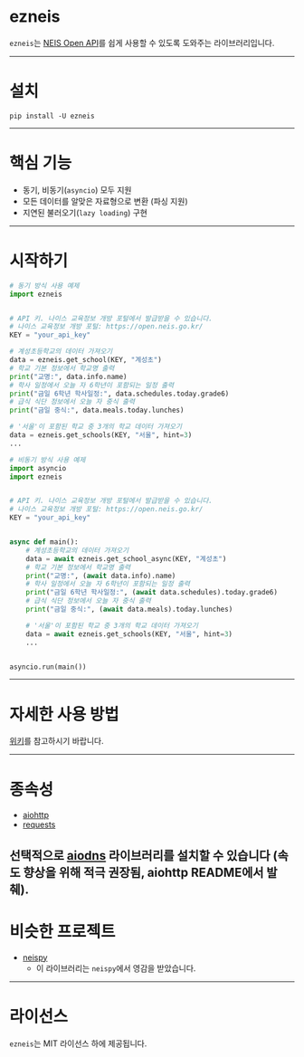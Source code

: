 # ezneis
`ezneis`는 [NEIS Open API](https://open.neis.go.kr/)를 쉽게 사용할 수 있도록 도와주는 라이브러리입니다.

---
# 설치
```shell
pip install -U ezneis
```
---
# 핵심 기능
- 동기, 비동기(`asyncio`) 모두 지원
- 모든 데이터를 알맞은 자료형으로 변환 (파싱 지원)
- 지연된 불러오기(`lazy loading`) 구현
---
# 시작하기
```python
# 동기 방식 사용 예제
import ezneis


# API 키. 나이스 교육정보 개방 포털에서 발급받을 수 있습니다.
# 나이스 교육정보 개방 포털: https://open.neis.go.kr/
KEY = "your_api_key"

# 계성초등학교의 데이터 가져오기
data = ezneis.get_school(KEY, "계성초")
# 학교 기본 정보에서 학교명 출력
print("교명:", data.info.name)
# 학사 일정에서 오늘 자 6학년이 포함되는 일정 출력
print("금일 6학년 학사일정:", data.schedules.today.grade6)
# 급식 식단 정보에서 오늘 자 중식 출력
print("금일 중식:", data.meals.today.lunches)

# '서울'이 포함된 학교 중 3개의 학교 데이터 가져오기
data = ezneis.get_schools(KEY, "서울", hint=3)
...
```
```python
# 비동기 방식 사용 예제
import asyncio
import ezneis


# API 키. 나이스 교육정보 개방 포털에서 발급받을 수 있습니다.
# 나이스 교육정보 개방 포털: https://open.neis.go.kr/
KEY = "your_api_key"


async def main():
    # 계성초등학교의 데이터 가져오기
    data = await ezneis.get_school_async(KEY, "계성초")
    # 학교 기본 정보에서 학교명 출력
    print("교명:", (await data.info).name)
    # 학사 일정에서 오늘 자 6학년이 포함되는 일정 출력
    print("금일 6학년 학사일정:", (await data.schedules).today.grade6)
    # 급식 식단 정보에서 오늘 자 중식 출력
    print("금일 중식:", (await data.meals).today.lunches)

    # '서울'이 포함된 학교 중 3개의 학교 데이터 가져오기
    data = await ezneis.get_schools(KEY, "서울", hint=3)
    ...


asyncio.run(main())
```
---
# 자세한 사용 방법
[위키](https://github.com/DuelitDev/ezneis/wiki)를 참고하시기 바랍니다.

---
# 종속성
- [aiohttp](https://pypi.org/project/aiohttp/)
- [requests](https://pypi.org/project/requests/)

선택적으로 [aiodns](https://pypi.org/project/aiodns/) 라이브러리를 설치할 수 있습니다
(속도 향상을 위해 적극 권장됨, aiohttp README에서 발췌).
---
# 비슷한 프로젝트
- [neispy](https://pypi.org/project/neispy/)
  - 이 라이브러리는 `neispy`에서 영감을 받았습니다.
---
# 라이선스
`ezneis`는 MIT 라이선스 하에 제공됩니다.
